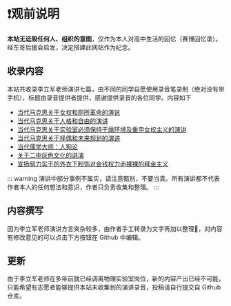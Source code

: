 # ❗观前说明

**本站无诋毁任何人、组织的意图**，仅作为本人对高中生活的回忆（赛博回忆录）。经东哥后援会启发，决定搭建此网站作为纪念。

## 收录内容

本站共收录李立军老师演讲七篇，由不同的同学自愿使用录音笔录制（绝对没有带手机），标题由录音提供者提供，感谢提供录音的各位同学。内容如下

- [当代马克思关于女权和厕所革命的演说](./当代马克思关于女权和厕所革命的演说.md)
- [当代马克思关于人格和自由的演讲](./当代马克思关于人格和自由的演讲.md)
- [当代马克思关于实验室必须保持干燥环境及重申女权主义的演讲](./当代马克思关于实验室必须保持干燥环境及重申女权主义的演讲.md)
- [当代马克思关于择偶和未来规划的演讲](./当代马克思关于择偶和未来规划的演讲.md)
- [当代儒学大师：人狗论](./当代儒学大师：人狗论.md)
- [关于二中灰色文化的讲演](./关于二中灰色文化的讲演.md)
- [宣扬努力实干的外衣下粉饰对金钱权力赤裸裸的拜金主义](./宣扬努力实干的外衣下粉饰对金钱权力赤裸裸的拜金主义.md)

::: warning
演讲中部分事例不属实，请注意甄别，不要当真。所有演讲都不代表作者本人的任何想法和意识，作者只负责收集和整理。
:::

## 内容撰写

因为李立军老师演讲方言夹杂较多，由作者手工转录为文字再加以整理🥵，对内容有修改意见的可以点击下方按钮在 Github 中编辑。

## 更新

由于李立军老师在多年前就已经调离物理实验室岗位，新的内容产出已经不可能，只能希望有志愿者能够提供本站未收集到的演讲录音，投稿请自行提交自 Github 仓库。